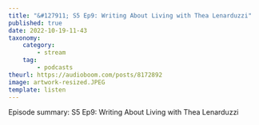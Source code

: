```yaml
---
title: "&#127911; S5 Ep9: Writing About Living with Thea Lenarduzzi"
published: true
date: 2022-10-19-11-43
taxonomy:
    category:
        - stream
    tag:
        - podcasts
theurl: https://audioboom.com/posts/8172892
image: artwork-resized.JPEG
template: listen
---
```


Episode summary: S5 Ep9: Writing About Living with Thea Lenarduzzi
